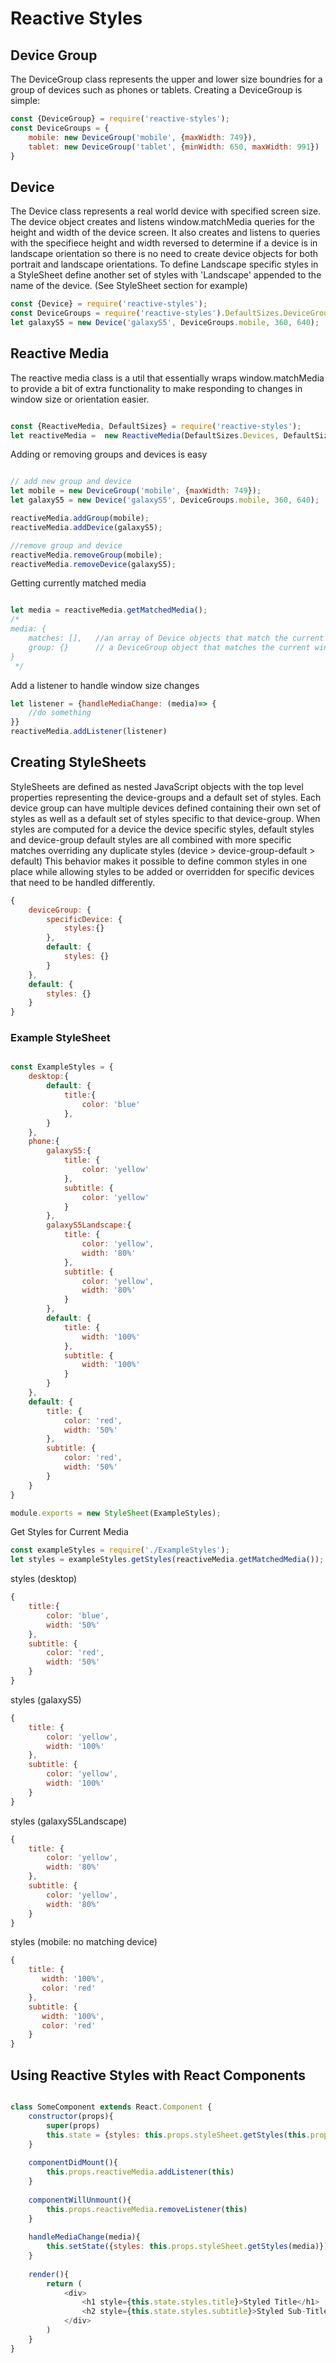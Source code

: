 # Reactive Styles

## Device Group
The DeviceGroup class represents the upper and lower size boundries for a group of devices such as phones or tablets.
Creating a DeviceGroup is simple: 
```javascript
const {DeviceGroup} = require('reactive-styles');
const DeviceGroups = {
    mobile: new DeviceGroup('mobile', {maxWidth: 749}),
    tablet: new DeviceGroup('tablet', {minWidth: 650, maxWidth: 991})
}

```

## Device

The Device class represents a real world device with specified screen size. The device object creates and listens window.matchMedia queries for the height and width of the device screen. It also creates and listens to queries with the specifiece height and width reversed to determine if a device is in landscape orientation so there is no need to create device objects for both portrait and landscape orientations. 
To define Landscape specific styles in a StyleSheet define another set of styles with 'Landscape' appended to the name of the device. (See StyleSheet section for example) 

```javascript
const {Device} = require('reactive-styles');
const DeviceGroups = require('reactive-styles').DefaultSizes.DeviceGroups;
let galaxyS5 = new Device('galaxyS5', DeviceGroups.mobile, 360, 640);
```

## Reactive Media

The reactive media class is a util that essentially wraps window.matchMedia to provide a bit of extra functionality to make responding to changes in window size or orientation easier.

```javascript

const {ReactiveMedia, DefaultSizes} = require('reactive-styles');
let reactiveMedia =  new ReactiveMedia(DefaultSizes.Devices, DefaultSizes.DeviceGroups)

```

Adding or removing groups and devices is easy
```javascript

// add new group and device
let mobile = new DeviceGroup('mobile', {maxWidth: 749});
let galaxyS5 = new Device('galaxyS5', DeviceGroups.mobile, 360, 640);

reactiveMedia.addGroup(mobile);
reactiveMedia.addDevice(galaxyS5);

//remove group and device
reactiveMedia.removeGroup(mobile);
reactiveMedia.removeDevice(galaxyS5);


```

Getting currently matched media
```javascript

let media = reactiveMedia.getMatchedMedia();
/*
media: {
    matches: [],   //an array of Device objects that match the current window size
    group: {}      // a DeviceGroup object that matches the current window size
}
 */
```

Add a listener to handle window size changes
```javascript
let listener = {handleMediaChange: (media)=> {
    //do something
}}
reactiveMedia.addListener(listener)
```


## Creating StyleSheets
StyleSheets are defined as nested JavaScript objects with the top level properties representing the device-groups and a default set of styles. 
Each device group can have multiple devices defined containing their own set of styles as well as a default set of styles specific to that device-group. 
When styles are computed for a device the device specific styles, default styles and device-group default styles are all combined with more specific matches overriding any duplicate styles (device > device-group-default > default)
This behavior makes it possible to define common styles in one place while allowing styles to be added or overridden for specific devices that need to be handled differently.

```javascript
{
    deviceGroup: {
        specificDevice: {
            styles:{}
        },
        default: {
            styles: {}
        }
    },
    default: {
        styles: {}
    }
}

```
### Example StyleSheet

```javascript

const ExampleStyles = {
    desktop:{
        default: {
            title:{
                color: 'blue'
            },
        }
    },
    phone:{
        galaxyS5:{
            title: {
                color: 'yellow'
            },
            subtitle: {
                color: 'yellow'
            }
        },
        galaxyS5Landscape:{
            title: {
                color: 'yellow',
                width: '80%'
            },
            subtitle: {
                color: 'yellow',
                width: '80%'
            }
        },
        default: {
            title: {
                width: '100%'
            },
            subtitle: {
                width: '100%'
            }
        }
    },
    default: {
        title: {
            color: 'red',
            width: '50%'
        },
        subtitle: {
            color: 'red',
            width: '50%'
        }
    }
}

module.exports = new StyleSheet(ExampleStyles);

```

Get Styles for Current Media
```javascript
const exampleStyles = require('./ExampleStyles');
let styles = exampleStyles.getStyles(reactiveMedia.getMatchedMedia());
```

styles (desktop)
```javascript
{
    title:{
        color: 'blue',
        width: '50%'
    },
    subtitle: {
        color: 'red',
        width: '50%'
    }
}
```
styles (galaxyS5)
```javascript
{
    title: {
        color: 'yellow',
        width: '100%'
    },
    subtitle: {
        color: 'yellow',
        width: '100%'
    }    
}
```
styles (galaxyS5Landscape)
```javascript
{
    title: {
        color: 'yellow',
        width: '80%'
    },
    subtitle: {
        color: 'yellow',
        width: '80%'
    }    
}
```

styles (mobile: no matching device)
```javascript
{
    title: {
       width: '100%',
       color: 'red'
    },
    subtitle: {
       width: '100%',
       color: 'red'
    } 
}
```

## Using Reactive Styles with React Components
```javascript

class SomeComponent extends React.Component {
    constructor(props){
        super(props)
        this.state = {styles: this.props.styleSheet.getStyles(this.props.reactiveMedia.getMatchedMedia())}
    }
    
    componentDidMount(){
        this.props.reactiveMedia.addListener(this)
    }
    
    componentWillUnmount(){
        this.props.reactiveMedia.removeListener(this)
    }
    
    handleMediaChange(media){
        this.setState({styles: this.props.styleSheet.getStyles(media)});
    }
    
    render(){
        return (
            <div>
                <h1 style={this.state.styles.title}>Styled Title</h1>
                <h2 style={this.state.styles.subtitle}>Styled Sub-Title</h2>
            </div>
        )
    }
}

```
